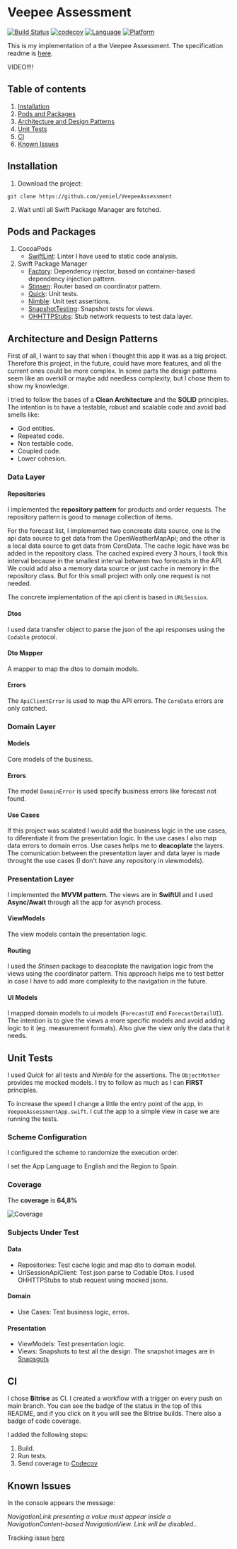 # Veepee Assessment
[![Build Status](https://app.bitrise.io/app/29b4d154-d790-4c81-9e70-a375356f44e2/status.svg?token=4j8W8x6WUFMiXHY_y1Nmbw&branch=master)](https://app.bitrise.io/app/29b4d154-d790-4c81-9e70-a375356f44e2)
[![codecov](https://codecov.io/gh/yeniel/VeepeeAssessment/branch/main/graph/badge.svg?token=N65UOGNUGF)](https://codecov.io/gh/yeniel/VeepeeAssessment)
[![Language](https://img.shields.io/static/v1.svg?label=language&message=Swift%205&color=FA7343&logo=swift&style=flat-square)](https://swift.org)
[![Platform](https://img.shields.io/static/v1.svg?label=platforms&message=iOS%20&logo=apple&style=flat-square)](https://apple.com)

This is my implementation of a the Veepee Assessment. The specification readme is [here](ReadmeAssets/specifications.md).

VIDEO!!!!

## Table of contents
1. [Installation](#installation)
2. [Pods and Packages](#pods-and-packages)
3. [Architecture and Design Patterns](#architecture-and-design-patterns)
4. [Unit Tests](#unit-tests)
5. [CI](#ci)
6. [Known Issues](#known-issues)


## Installation
1. Download the project:
```
git clone https://github.com/yeniel/VeepeeAssessment
```
2. Wait until all Swift Package Manager are fetched.

## Pods and Packages
1. CocoaPods
	- [SwiftLint](https://github.com/realm/SwiftLint): Linter I have used to static code analysis. 
2. Swift Package Manager
	- [Factory](https://github.com/hmlongco/Factory): Dependency injector, based on container-based dependency injection pattern.
	- [Stinsen](https://github.com/rundfunk47/stinsen): Router based on coordinator pattern.
	- [Quick](https://github.com/Quick/Quick): Unit tests.
	- [Nimble](https://github.com/Quick/Nimble): Unit test assertions.
	- [SnapshotTesting](https://github.com/pointfreeco/swift-snapshot-testing): Snapshot tests for views.
	- [OHHTTPStubs](https://github.com/AliSoftware/OHHTTPStubs): Stub network requests to test data layer.

## Architecture and Design Patterns
First of all, I want to say that when I thought this app it was as a big project. Therefore this project, in the future, could have more features, and all the current ones could be more complex.
In some parts the design patterns seem like an overkill or maybe add needless complexity, but I chose them to show my knowledge.

I tried to follow the bases of a **Clean Architecture** and the **SOLID** principles. The intention is to have a testable, robust and scalable code and avoid bad smells like:
- God entities.
- Repeated code.
- Non testable code.
- Coupled code.
- Lower cohesion.

### Data Layer
#### Repositories
I implemented the **repository pattern** for products and order requests. The repository pattern is good to manage collection of items.

For the forecast list, I implemented two concreate data source, one is the api data source to get data from the OpenWeatherMapApi; and the other is a local data source to get data from CoreData.
The cache logic have was be added in the repository class. The cached expired every 3 hours, I took this interval because in the smallest interval between two forecasts in the API.
We could add also a memory data source or just cache in memory in the repository class. But for this small project with only one request is not needed.

The concrete implementation of the api client is based in `URLSession`.

#### Dtos
I used data transfer object to parse the json of the api responses using the `Codable` protocol.

#### Dto Mapper
A mapper to map the dtos to domain models.

#### Errors
The `ApiClientError` is used to map the API errors. The `CoreData` errors are only catched.

### Domain Layer
#### Models
Core models of the business.

#### Errors
The model `DomainError` is used specify business errors like forecast not found.

#### Use Cases
If this project was scalated I would add the business logic in the use cases, to diferentiate it from the presentation logic. In the use cases I also map data errors to domain erros. 
Use cases helps me to **deacoplate** the layers. The comunication between the presentation layer and data layer is made throught the use cases (I don't have any repository in viewmodels).

### Presentation Layer
I implemented the **MVVM pattern**. The views are in **SwiftUI** and I used **Async/Await** through all the app for asynch process.

#### ViewModels
The view models contain the presentation logic.

#### Routing
I used the *Stinsen* package to deacoplate the navigation logic from the views using the coordinator pattern. This approach helps me to test better in case I have to add more complexity to the navigation in the future.

#### UI Models
I mapped domain models to ui models (`ForecastUI` and `ForecastDetailUI`). The intention is to give the views a more specific models and avoid adding logic to it (eg. measurement formats). Also give the view only the data that it needs.

## Unit Tests

I used *Quick* for all tests and *Nimble* for the assertions. The `ObjectMother` provides me mocked models. I try to follow as much as I can **FIRST** principles.

To increase the speed I change a little the entry point of the app, in `VeepeeAssessmentApp.swift`.
I cut the app to a simple view in case we are running the tests.

### Scheme Configuration

I configured the scheme to randomize the execution order.

I set the App Language to English and the Region to Spain.

### Coverage

The **coverage** is **64,8%**

![Coverage](ReadmeAssets/XcodeCoverage.png)

### Subjects Under Test

#### Data
- Repositories: Test cache logic and map dto to domain model.
- UrlSessionApiClient: Test json parse to Codable Dtos. I used OHHTTPStubs to stub request using mocked jsons.

#### Domain
- Use Cases: Test business logic, erros.

#### Presentation
- ViewModels: Test presentation logic.
- Views: Snapshots to test all the design. The snapshot images are in [Snapsgots](VeepeeAssessmentTests/Presentation/Snapshots/)

## CI
I chose **Bitrise** as CI. I created a workflow with a trigger on every push on main branch. You can see the badge of the status in the top of this README, and if you click on it you will see the Bitrise builds. There also a badge of code coverage.

I added the following steps:
1. Build.
2. Run tests.
3. Send coverage to [Codecov](https://about.codecov.io/)

## Known Issues
In the console appears the message:

 *NavigationLink presenting a value must appear inside a NavigationContent-based NavigationView. Link will be disabled.*.

Tracking issue [here](https://github.com/rundfunk47/stinsen/issues/29#issuecomment-1194301980)


